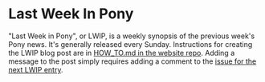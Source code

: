 # Last Week In Pony

"Last Week in Pony", or LWIP, is a weekly synopsis of the previous week's Pony news. It's generally released every Sunday. Instructions for creating the LWIP blog post are in [HOW_TO.md in the website repo](https://github.com/ponylang/ponylang-website/blob/main/HOW_TO.md). Adding a message to the post simply requires adding a comment to the [issue for the next LWIP entry](https://github.com/ponylang/ponylang-website/issues?q=is%3Aissue+is%3Aopen+label%3Alast-week-in-pony).
